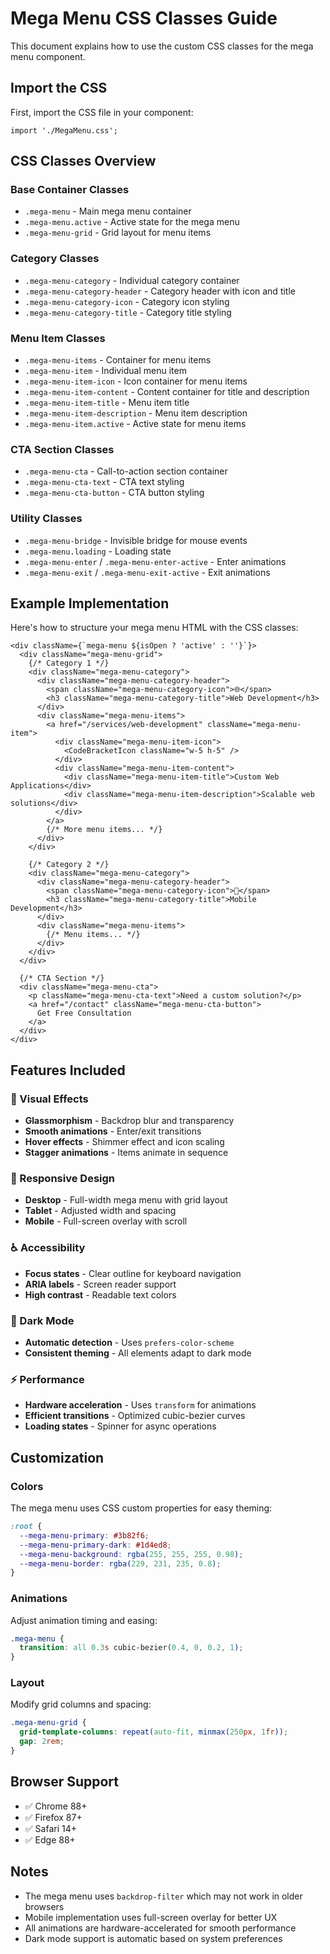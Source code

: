 # Mega Menu CSS Classes Guide

This document explains how to use the custom CSS classes for the mega menu component.

## Import the CSS

First, import the CSS file in your component:

```tsx
import './MegaMenu.css';
```

## CSS Classes Overview

### Base Container Classes

- `.mega-menu` - Main mega menu container
- `.mega-menu.active` - Active state for the mega menu
- `.mega-menu-grid` - Grid layout for menu items

### Category Classes

- `.mega-menu-category` - Individual category container
- `.mega-menu-category-header` - Category header with icon and title
- `.mega-menu-category-icon` - Category icon styling
- `.mega-menu-category-title` - Category title styling

### Menu Item Classes

- `.mega-menu-items` - Container for menu items
- `.mega-menu-item` - Individual menu item
- `.mega-menu-item-icon` - Icon container for menu items
- `.mega-menu-item-content` - Content container for title and description
- `.mega-menu-item-title` - Menu item title
- `.mega-menu-item-description` - Menu item description
- `.mega-menu-item.active` - Active state for menu items

### CTA Section Classes

- `.mega-menu-cta` - Call-to-action section container
- `.mega-menu-cta-text` - CTA text styling
- `.mega-menu-cta-button` - CTA button styling

### Utility Classes

- `.mega-menu-bridge` - Invisible bridge for mouse events
- `.mega-menu.loading` - Loading state
- `.mega-menu-enter` / `.mega-menu-enter-active` - Enter animations
- `.mega-menu-exit` / `.mega-menu-exit-active` - Exit animations

## Example Implementation

Here's how to structure your mega menu HTML with the CSS classes:

```tsx
<div className={`mega-menu ${isOpen ? 'active' : ''}`}>
  <div className="mega-menu-grid">
    {/* Category 1 */}
    <div className="mega-menu-category">
      <div className="mega-menu-category-header">
        <span className="mega-menu-category-icon">🌐</span>
        <h3 className="mega-menu-category-title">Web Development</h3>
      </div>
      <div className="mega-menu-items">
        <a href="/services/web-development" className="mega-menu-item">
          <div className="mega-menu-item-icon">
            <CodeBracketIcon className="w-5 h-5" />
          </div>
          <div className="mega-menu-item-content">
            <div className="mega-menu-item-title">Custom Web Applications</div>
            <div className="mega-menu-item-description">Scalable web solutions</div>
          </div>
        </a>
        {/* More menu items... */}
      </div>
    </div>

    {/* Category 2 */}
    <div className="mega-menu-category">
      <div className="mega-menu-category-header">
        <span className="mega-menu-category-icon">📱</span>
        <h3 className="mega-menu-category-title">Mobile Development</h3>
      </div>
      <div className="mega-menu-items">
        {/* Menu items... */}
      </div>
    </div>
  </div>

  {/* CTA Section */}
  <div className="mega-menu-cta">
    <p className="mega-menu-cta-text">Need a custom solution?</p>
    <a href="/contact" className="mega-menu-cta-button">
      Get Free Consultation
    </a>
  </div>
</div>
```

## Features Included

### 🎨 Visual Effects
- **Glassmorphism** - Backdrop blur and transparency
- **Smooth animations** - Enter/exit transitions
- **Hover effects** - Shimmer effect and icon scaling
- **Stagger animations** - Items animate in sequence

### 📱 Responsive Design
- **Desktop** - Full-width mega menu with grid layout
- **Tablet** - Adjusted width and spacing
- **Mobile** - Full-screen overlay with scroll

### ♿ Accessibility
- **Focus states** - Clear outline for keyboard navigation
- **ARIA labels** - Screen reader support
- **High contrast** - Readable text colors

### 🌙 Dark Mode
- **Automatic detection** - Uses `prefers-color-scheme`
- **Consistent theming** - All elements adapt to dark mode

### ⚡ Performance
- **Hardware acceleration** - Uses `transform` for animations
- **Efficient transitions** - Optimized cubic-bezier curves
- **Loading states** - Spinner for async operations

## Customization

### Colors
The mega menu uses CSS custom properties for easy theming:

```css
:root {
  --mega-menu-primary: #3b82f6;
  --mega-menu-primary-dark: #1d4ed8;
  --mega-menu-background: rgba(255, 255, 255, 0.98);
  --mega-menu-border: rgba(229, 231, 235, 0.8);
}
```

### Animations
Adjust animation timing and easing:

```css
.mega-menu {
  transition: all 0.3s cubic-bezier(0.4, 0, 0.2, 1);
}
```

### Layout
Modify grid columns and spacing:

```css
.mega-menu-grid {
  grid-template-columns: repeat(auto-fit, minmax(250px, 1fr));
  gap: 2rem;
}
```

## Browser Support

- ✅ Chrome 88+
- ✅ Firefox 87+
- ✅ Safari 14+
- ✅ Edge 88+

## Notes

- The mega menu uses `backdrop-filter` which may not work in older browsers
- Mobile implementation uses full-screen overlay for better UX
- All animations are hardware-accelerated for smooth performance
- Dark mode support is automatic based on system preferences 